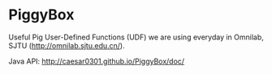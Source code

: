 PiggyBox
==========

Useful Pig User-Defined Functions (UDF) we are using everyday in Omnilab, SJTU (http://omnilab.sjtu.edu.cn/).

Java API: http://caesar0301.github.io/PiggyBox/doc/
